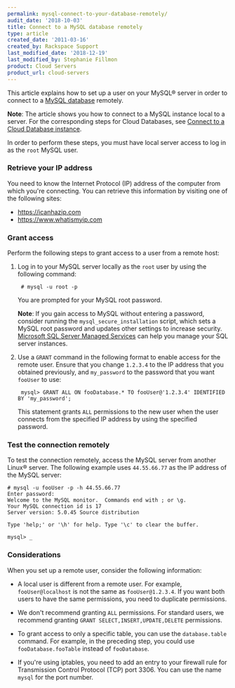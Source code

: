 ```yaml
---
permalink: mysql-connect-to-your-database-remotely/
audit_date: '2018-10-03'
title: Connect to a MySQL database remotely
type: article
created_date: '2011-03-16'
created_by: Rackspace Support
last_modified_date: '2018-12-19'
last_modified_by: Stephanie Fillmon
product: Cloud Servers
product_url: cloud-servers
---
```


This article explains how to set up a user on your MySQL&reg; server in order
to connect to a [MySQL database](https://www.rackspace.com/cloud/databases)
remotely.

**Note**: The article shows you how to connect to a MySQL instance local to a
server. For the corresponding steps for Cloud Databases, see [Connect to a
Cloud Database
instance](/support/how-to/connect-to-a-cloud-databases-instance/).

In order to perform these steps, you must have local server access to log in as
the `root` MySQL user.

### Retrieve your IP address

You need to know the Internet Protocol (IP) address of the computer from which
you're connecting. You can retrieve this information by visiting one of the
following sites:

-   <https://icanhazip.com>
-   <https://www.whatismyip.com>

### Grant access

Perform the following steps to grant access to a user from a remote host:

1. Log in to your MySQL server locally as the `root` user by using the
   following command:

        # mysql -u root -p

    You are prompted for your MySQL root password.

    **Note**: If you gain access to MySQL without entering a password,
    consider running the `mysql_secure_installation` script, which sets a
    MySQL root password and updates other settings to increase
    security. [Microsoft SQL Server Managed
    Services](https://www.rackspace.com/managed-hosting/database-services/microsoft-sql) can help you manage your SQL server instances.

2. Use a `GRANT` command in the following format to enable access for the
   remote user. Ensure that you change `1.2.3.4` to the IP address that you
   obtained previously, and `my_password` to the password that you
   want `fooUser` to use:

        mysql> GRANT ALL ON fooDatabase.* TO fooUser@'1.2.3.4' IDENTIFIED BY 'my_password';

    This statement grants `ALL` permissions to the new user when the user
    connects from the specified IP address by using the specified password.

### Test the connection remotely

To test the connection remotely, access the MySQL server from another
Linux&reg; server. The following example uses `44.55.66.77` as the IP address
of the MySQL server:

    # mysql -u fooUser -p -h 44.55.66.77
    Enter password:
    Welcome to the MySQL monitor.  Commands end with ; or \g.
    Your MySQL connection id is 17
    Server version: 5.0.45 Source distribution

    Type 'help;' or '\h' for help. Type '\c' to clear the buffer.

    mysql> _

### Considerations

When you set up a remote user, consider the following information:

 - A local user is different from a remote user. For example,
   `fooUser@localhost` is not the same as `fooUser@1.2.3.4`. If you want
   both users to have the same permissions, you need to duplicate permissions.

 - We don't recommend granting `ALL` permissions. For standard users, we
   recommend granting `GRANT SELECT,INSERT,UPDATE,DELETE` permissions.

 - To grant access to only a specific table, you can use the `database.table`
   command. For example, in the preceding step, you could use `fooDatabase.fooTable` instead of `fooDatabase`.

 - If you're using iptables, you need to add an entry to your firewall rule
   for Transmission Control Protocol (TCP) port 3306. You can use the name
   `mysql` for the port number.



<script type="application/ld+json">
{
"@context": "https://schema.org/",
"@type": "HowTo",
"text":"Connect to a MySQL database remotely",
"description": "This article explains how to set up a user on your MySQL® server in order to connect to a MySQL database remotely. In order to perform these steps, you must have local server access to log in as the root MySQL user.",
"step": [{
	"@type": "HowToStep",
	"text": "Retrieve your IP address",
	"description": "You need to know the Internet Protocol (IP) address of the computer from which you’re connecting."
	},{
	"@type": "HowToStep",
	"text": "Grant access",
	"itemListElement": [{
        "@type": "HowToDirection",
		"text": "Log in to your MySQL server locally as the root user by using the following command: # mysql -u root -p. You are prompted for your MySQL root password."
		},{
        "@type": "HowToTip",
		"text": "If you gain access to MySQL without entering a password, consider running the mysql_secure_installation script, which sets a MySQL root password and updates other settings to increase security. Microsoft SQL Server Managed Services can help you manage your SQL server instances."
		},{
        "@type": "HowToDirection",
        "text": "Use a GRANT command to enable access for the remote user."
		},{
		"@type": "HowToTip",
		"text": "Ensure that you change 1.2.3.4 to the IP address that you obtained previously, and my_password to the password that you want fooUser to use:"
		},{
		"type": "HowToDirection",
		"text": "mysql> GRANT ALL ON fooDatabase.* TO fooUser@'1.2.3.4' IDENTIFIED BY 'my_password';"
		},{
		"type": "HowToTip",
		"text": "This statement grants ALL permissions to the new user when the user connects from the specified IP address by using the specified password."
	}]},{
	"@type": "HowToStep",
	"text": "Test the connection remotely",
	"itemListElement": [{
        "@type": "HowToDirection",
		"text": "To test the connection remotely, access the MySQL server from another Linux® server. The following example uses 44.55.66.77 as the IP address of the MySQL server:"
		},{
        "@type": "HowToDirection",
		"text": "#mysql -u fooUser -p -h 44.55.66.77\r\n\t\tEnter password:\r\n\t\tWelcome to the MySQL monitor.  Commands end with ; or \\g.\r\n\t\tYour MySQL connection id is 17\r\n\t\tServer version: 5.0.45 Source distribution\r\n\t\tType 'help;' or '\\h' for help. Type '\\c' to clear the buffer.\r\n\t\tmysql> _"
	}]},{
	"@type": "HowToStep",
	"name": "Considerations",
	"itemListElement": [{
		"@type": "HowToTip",
		"text": "A local user is different from a remote user. For example, fooUser@localhost is not the same as fooUser@1.2.3.4. If you want both users to have the same permissions, you need to duplicate permissions."
		},{
		"@type": "HowToTip",
		"text": "We don’t recommend granting ALL permissions. For standard users, we recommend granting GRANT SELECT,INSERT,UPDATE,DELETE permissions."
		},{
		"@type": "HowToTip",
		"text": "To grant access to only a specific table, you can use the database.table command. For example, in the preceding step, you could use fooDatabase.fooTable instead of fooDatabase."
		},{
		"@type": "HowToTip",
		"text": "If you’re using iptables, you need to add an entry to your firewall rule for Transmission Control Protocol (TCP) port 3306. You can use the name mysql for the port number."
		}]
}]}
</script>
